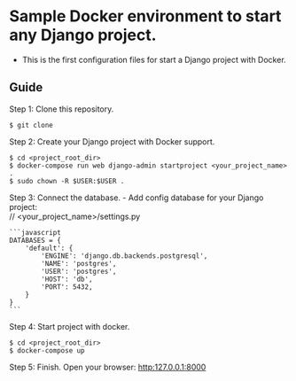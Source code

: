 # Sample Docker environment to start any Django project.
- This is the first configuration files for start a Django project with Docker.

## Guide
Step 1: Clone this repository.

	$ git clone
	
Step 2: Create your Django project with Docker support.

	$ cd <project_root_dir>
	$ docker-compose run web django-admin startproject <your_project_name> .
	$ sudo chown -R $USER:$USER .
		
Step 3: Connect the database.
	- Add config database for your Django project:	
	// <your_project_name>/settings.py
	
	```javascript
	DATABASES = {
	    'default': {
	        'ENGINE': 'django.db.backends.postgresql',
	        'NAME': 'postgres',
	        'USER': 'postgres',
	        'HOST': 'db',
	        'PORT': 5432,
	    }
	}
	```

Step 4: Start project with docker.

	$ cd <project_root_dir>
	$ docker-compose up

Step 5: Finish.
	Open your browser: <a href="http:127.0.0.1:8000" target="_blank">http:127.0.0.1:8000</a>
